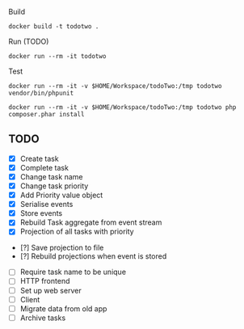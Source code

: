 
Build

    docker build -t todotwo .

Run (TODO)

    docker run --rm -it todotwo 
    
Test

    docker run --rm -it -v $HOME/Workspace/todoTwo:/tmp todotwo vendor/bin/phpunit

    docker run --rm -it -v $HOME/Workspace/todoTwo:/tmp todotwo php composer.phar install

TODO
----

* [X] Create task
* [X] Complete task
* [X] Change task name
* [X] Change task priority
* [X] Add Priority value object
* [X] Serialise events
* [X] Store events
* [X] Rebuild Task aggregate from event stream
* [X] Projection of all tasks with priority
* [?] Save projection to file
* [?] Rebuild projections when event is stored
* [ ] Require task name to be unique
* [ ] HTTP frontend
* [ ] Set up web server
* [ ] Client
* [ ] Migrate data from old app
* [ ] Archive tasks
